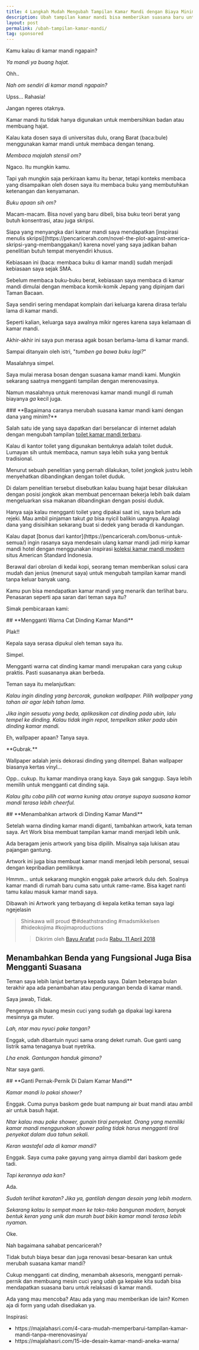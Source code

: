 ```yaml
---
title: 4 Langkah Mudah Mengubah Tampilan Kamar Mandi dengan Biaya Minim
description: Ubah tampilan kamar mandi bisa memberikan suasana baru untuk relaksasi. Tidak perlu mengeluarkan biaya renovasi yang mahal untuk mengganti suasana tempat pribadi anda. Cukup lakukan empat hal berikut agar tempat relaksasi Anda menjadi lebih nyaman.
layout: post
permalink: /ubah-tampilan-kamar-mandi/
tag: sponsored
---
```

<div>
<p class="justify my3">
Kamu kalau di kamar mandi ngapain?
</p>
</div>
<div>
<p class="justify my3">
<em>Ya mandi ya buang hajat.</em>
</p>
</div>
<div>
<p class="justify my3">
Ohh..
</p>
</div>
<div>
<p class="justify my3">
<em>Nah om sendiri di kamar mandi ngapain?</em>
</p>
</div>
<div>
<p class="justify my3">
Upss… Rahasia!
</p>
</div>
<div>
<p class="justify my3">
Jangan ngeres otaknya.
</p>
</div>
<div>
<p class="justify my3">
Kamar mandi itu tidak hanya digunakan untuk membersihkan badan atau membuang hajat.
</p>
</div>
<div>
<p class="justify my3">
Kalau kata dosen saya di universitas dulu, orang Barat (baca:bule) menggunakan kamar mandi untuk membaca dengan tenang.
</p>
</div>
<div>
<p class="justify my3">
<em>Membaca majalah stensil om?</em>
</p>
</div>
<div>
<p class="justify my3">
Ngaco. Itu mungkin kamu.
</p>
</div>
<div>
<p class="justify my3">
Tapi yah mungkin saja perkiraan kamu itu benar, tetapi konteks membaca yang disampaikan oleh dosen saya itu membaca buku yang membutuhkan ketenangan dan kenyamanan.
</p>
</div>
<div>
<p class="justify my3">
<em>Buku apaan sih om?</em>
</p>
</div>
<div>
<p class="justify my3">
Macam-macam. Bisa novel yang baru dibeli, bisa buku teori berat yang butuh konsentrasi, atau juga skripsi.
</p>
</div>
<div>
<p class="justify my3">
Siapa yang menyangka dari kamar mandi saya mendapatkan [inspirasi menulis skripsi](https://pencaricerah.com/novel-the-plot-against-america-skripsi-yang-membanggakan/) karena novel yang saya jadikan bahan penelitian butuh tempat menyendiri khusus.
</p>
</div>
<div>
<p class="justify my3">
Kebiasaan ini (baca: membaca buku di kamar mandi) sudah menjadi kebiasaan saya sejak SMA.
</p>
</div>
<div>
<p class="justify my3">
Sebelum membaca buku-buku berat, kebiasaan saya membaca di kamar mandi dimulai dengan membaca komik-komik Jepang yang dipinjam dari Taman Bacaan.
</p>
</div>
<div>
<p class="justify my3">
Saya sendiri sering mendapat komplain dari keluarga karena dirasa terlalu lama di kamar mandi.
</p>
</div>
<div>
<p class="justify my3">
Seperti kalian, keluarga saya awalnya mikir ngeres karena saya kelamaan di kamar mandi.
</p>
</div>
<div>
<p class="justify my3">
Akhir-akhir ini saya pun merasa agak bosan berlama-lama di kamar mandi.
</p>
</div>
<div>
<p class="justify my3">
Sampai ditanyain oleh istri, "<em>tumben ga bawa buku lagi?</em>"
</p>
</div>
<div>
<p class="justify my3">
Masalahnya simpel.
</p>
</div>
<div>
<p class="justify my3">
Saya mulai merasa bosan dengan suasana kamar mandi kami. Mungkin sekarang saatnya mengganti tampilan dengan merenovasinya.
</p>
</div>
<div>
<p class="justify my3">
Namun masalahnya untuk merenovasi kamar mandi mungil di rumah biayanya <em>ga</em> kecil juga.
</p>
</div>
### **Bagaimana caranya merubah suasana kamar mandi kami dengan dana yang minim?**
<div>
<p class="justify my3">
Salah satu ide yang saya dapatkan dari berselancar di internet adalah dengan mengubah tampilan <a href="https://www.americanstandard.co.id/id/bathrooms/toilets-category/" target="_blank" rel="noopener noreferrer">toilet kamar mandi terbaru</a>.
</p>
</div>
<div>
<p class="justify my3">
Kalau di kantor toilet yang digunakan bentuknya adalah toilet duduk. Lumayan sih untuk membaca, namun saya lebih suka yang bentuk tradisional.
</p>
</div>
<div>
<p class="justify my3">
Menurut sebuah penelitian yang pernah dilakukan, toilet jongkok justru lebih menyehatkan dibandingkan dengan toilet duduk.
</p>
</div>
<div>
<p class="justify my3">
Di dalam penelitian tersebut disebutkan kalau buang hajat besar dilakukan dengan posisi jongkok akan membuat pencernaan bekerja lebih baik dalam mengeluarkan sisa makanan dibandingkan dengan posisi duduk.
</p>
</div>
<div>
<p class="justify my3">
Hanya saja kalau mengganti toilet yang dipakai saat ini, saya belum ada rejeki. Mau ambil pinjaman takut <em>ga</em> bisa nyicil balikin uangnya. Apalagi dana yang disisihkan sekarang buat si dedek yang berada di kandungan.
</p>
</div>
<div>
<p class="justify my3">
Kalau dapat [bonus dari kantor](https://pencaricerah.com/bonus-untuk-semua/) ingin rasanya saya mendesain ulang kamar mandi jadi mirip kamar mandi hotel dengan menggunakan inspirasi <a href="https://www.americanstandard.co.id/id/bathroom-collections/modern-bathroom-collections/" target="_blank" rel="noopener noreferrer">koleksi kamar mandi modern</a> situs American Standard Indonesia.
</p>
</div>
<div>
<p class="justify my3">
Berawal dari obrolan di kedai kopi, seorang teman memberikan solusi cara mudah dan jenius (menurut saya) untuk mengubah tampilan kamar mandi tanpa keluar banyak uang.
</p>
</div>
<div>
<p class="justify my3">
Kamu pun bisa mendapatkan kamar mandi yang menarik dan terlihat baru. Penasaran seperti apa saran dari teman saya itu?
</p>
</div>
<div>
<p class="justify my3">
Simak pembicaraan kami:
</p>
</div>
## **Mengganti Warna Cat Dinding Kamar Mandi**
<div>
<p class="justify my3">
Plak!!
</p>
</div>
<div>
<p class="justify my3">
Kepala saya serasa dipukul oleh teman saya itu.
</p>
</div>
<div>
<p class="justify my3">
Simpel.
</p>
</div>
<div>
<p class="justify my3">
Mengganti warna cat dinding kamar mandi merupakan cara yang cukup praktis. Pasti suasananya akan berbeda.
</p>
</div>
<div>
<p class="justify my3">
Teman saya itu melanjutkan:
</p>
</div>
<div>
<p class="justify my3">
<em>Kalau ingin dinding yang bercorak, gunakan wallpaper. Pilih wallpaper yang tahan air agar lebih tahan lama.</em>
</p>
</div>
<div>
<p class="justify my3">
<em>Jika ingin sesuatu yang beda, aplikasikan cat dinding pada ubin, lalu tempel ke dinding. Kalau tidak ingin repot, tempelkan stiker pada ubin dinding kamar mandi.</em>
</p>
</div>
<div>
<p class="justify my3">
Eh, wallpaper apaan? Tanya saya.
</p>
</div>
<div>
<p class="justify my3">
**Gubrak.**
</p>
</div>
<div>
<p class="justify my3">
Wallpaper adalah jenis dekorasi dinding yang ditempel. Bahan wallpaper biasanya kertas vinyl…
</p>
</div>
<div>
<p class="justify my3">
Opp.. cukup. Itu kamar mandinya orang kaya. Saya gak sanggup. Saya lebih memilih untuk mengganti cat dinding saja.
</p>
</div>
<div>
<p class="justify my3">
<em>Kalau gitu coba pilih cat warna kuning atau oranye supaya suasana kamar mandi terasa lebih cheerful.</em>
</p>
</div>
## **Menambahkan artwork di Dinding Kamar Mandi**
<div>
<p class="justify my3">
Setelah warna dinding kamar mandi diganti, tambahkan artwork, kata teman saya. Art Work bisa membuat tampilan kamar mandi menjadi lebih unik.
</p>
</div>
<div>
<p class="justify my3">
Ada beragam jenis artwork yang bisa dipilih. Misalnya saja lukisan atau pajangan gantung.
</p>
</div>
<div>
<p class="justify my3">
Artwork ini juga bisa membuat kamar mandi menjadi lebih personal, sesuai dengan kepribadian pemiliknya.
</p>
</div>
<div>
<p class="justify my3">
Hmmm… untuk sekarang mungkin enggak pake artwork dulu deh. Soalnya kamar mandi di rumah baru cuma satu untuk rame-rame. Bisa kaget nanti tamu kalau masuk kamar mandi saya.
</p>
</div>
<div>
<p class="justify my3">
Dibawah ini Artwork yang terbayang di kepala ketika teman saya lagi ngejelasin
</p>
</div>
<div id="fb-root"/>
<div class="fb-post" data-href="https://www.facebook.com/photo.php?fbid=10156195223769787&set=a.10156194886324787.1073741859.634524786&type=3&theater" data-width="525">
  <blockquote cite="https://www.facebook.com/photo.php?fbid=10156195223769787&set=a.10156194886324787&type=3" class="fb-xfbml-parse-ignore">
    <p>
      Shinkawa will proud 😎#deathstranding #madsmikkelsen #hideokojima #kojimaproductions
    </p>
  <blockquote>  
    <p>
      Dikirim oleh <a href="https://www.facebook.com/bayu.arafat">Bayu Arafat</a> pada&nbsp;<a href="https://www.facebook.com/photo.php?fbid=10156195223769787&set=a.10156194886324787&type=3">Rabu, 11 April 2018</a>
    </p>
  </blockquote>
</div>

## **Menambahkan Benda yang Fungsional Juga Bisa Mengganti Suasana**
<div>
<p class="justify my3">
Teman saya lebih lanjut bertanya kepada saya. Dalam beberapa bulan terakhir apa ada penambahan atau pengurangan benda di kamar mandi.
</p>
</div>
<div>
<p class="justify my3">
Saya jawab, Tidak.
</p>
</div>
<div>
<p class="justify my3">
Pengennya sih buang mesin cuci yang sudah ga dipakai lagi karena mesinnya ga muter.
</p>
</div>
<div>
<p class="justify my3">
<em>Lah, ntar mau nyuci pake tangan?</em>
</p>
</div>
<div>
<p class="justify my3">
Enggak, udah dibantuin nyuci sama orang deket rumah. Gue ganti uang listrik sama tenaganya buat nyetrika.
</p>
</div>
<div>
<p class="justify my3">
<em>Lha enak. Gantungan handuk gimana?</em>
</p>
</div>
<div>
<p class="justify my3">
Ntar saya ganti.
</p>
</div>
## **Ganti Pernak-Pernik Di Dalam Kamar Mandi**
<div>
<p class="justify my3">
<em>Kamar mandi lo pakai shower?</em>
</p>
</div>
<div>
<p class="justify my3">
Enggak. Cuma punya baskom gede buat nampung air buat mandi atau ambil air untuk basuh hajat.
</p>
</div>
<div>
<p class="justify my3">
<em>Ntar kalau mau pake shower, gunain tirai penyekat. Orang yang memiliki kamar mandi menggunakan shower paling tidak harus mengganti tirai penyekat dalam dua tahun sekali.</em>
</p>
</div>
<div>
<p class="justify my3">
<em>Keran wastafel ada di kamar mandi?</em>
</p>
</div>
<div>
<p class="justify my3">
Enggak. Saya cuma pake gayung yang airnya diambil dari baskom gede tadi.
</p>
</div>
<div>
<p class="justify my3">
<em>Tapi kerannya ada kan?</em>
</p>
</div>
<div>
<p class="justify my3">
Ada.
</p>
</div>
<div>
<p class="justify my3">
<em>Sudah terlihat karatan? Jika ya, gantilah dengan desain yang lebih modern.</em>
</p>
</div>
<div>
<p class="justify my3">
<em>Sekarang kalau lo sempat maen ke toko-toko bangunan modern, banyak bentuk keran yang unik dan murah buat bikin kamar mandi terasa lebih nyaman.</em>
</p>
</div>
<div>
<p class="justify my3">
Oke.
</p>
</div>
<div>
<p class="justify my3">
Nah bagaimana sahabat pencaricerah?
</p>
</div>
<div>
<p class="justify my3">
Tidak butuh biaya besar dan juga renovasi besar-besaran kan untuk merubah suasana kamar mandi?
</p>
</div>
<div>
<p class="justify my3">
Cukup mengganti cat dinding, menambah aksesoris, mengganti pernak-pernik dan membuang mesin cuci yang udah ga kepake kita sudah bisa mendapatkan suasana baru untuk relaksasi di kamar mandi.
</p>
</div>
<div>
<p class="justify my3">
Ada yang mau mencoba? Atau ada yang mau memberikan ide lain? Komen aja di form yang udah disediakan ya.
</p>
</div>
<div>
<p class="justify my3">
Inspirasi:
</p>
</div>
<ul>
  <li>https://majalahasri.com/4-cara-mudah-memperbarui-tampilan-kamar-mandi-tanpa-merenovasinya/</li>
  <li>https://majalahasri.com/15-ide-desain-kamar-mandi-aneka-warna/</li>
</ul>
